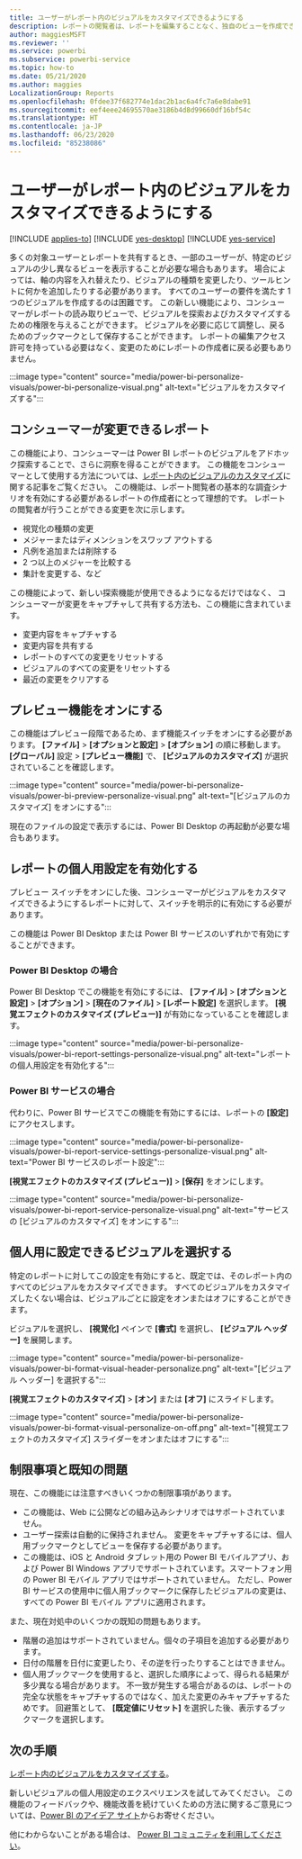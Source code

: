 ```yaml
---
title: ユーザーがレポート内のビジュアルをカスタマイズできるようにする
description: レポートの閲覧者は、レポートを編集することなく、独自のビューを作成できます。
author: maggiesMSFT
ms.reviewer: ''
ms.service: powerbi
ms.subservice: powerbi-service
ms.topic: how-to
ms.date: 05/21/2020
ms.author: maggies
LocalizationGroup: Reports
ms.openlocfilehash: 0fdee37f682774e1dac2b1ac6a4fc7a6e8dabe91
ms.sourcegitcommit: eef4eee24695570ae3186b4d8d99660df16bf54c
ms.translationtype: HT
ms.contentlocale: ja-JP
ms.lasthandoff: 06/23/2020
ms.locfileid: "85238086"
---
```

# <a name="let-users-personalize-visuals-in-a-report"></a>ユーザーがレポート内のビジュアルをカスタマイズできるようにする

[!INCLUDE [applies-to](../includes/applies-to.md)] [!INCLUDE [yes-desktop](../includes/yes-desktop.md)] [!INCLUDE [yes-service](../includes/yes-service.md)]

多くの対象ユーザーとレポートを共有するとき、一部のユーザーが、特定のビジュアルの少し異なるビューを表示することが必要な場合もあります。 場合によっては、軸の内容を入れ替えたり、ビジュアルの種類を変更したり、ツールヒントに何かを追加したりする必要があります。 すべてのユーザーの要件を満たす 1 つのビジュアルを作成するのは困難です。 この新しい機能により、コンシューマーがレポートの読み取りビューで、ビジュアルを探索およびカスタマイズするための権限を与えることができます。 ビジュアルを必要に応じて調整し、戻るためのブックマークとして保存することができます。 レポートの編集アクセス許可を持っている必要はなく、変更のためにレポートの作成者に戻る必要もありません。

:::image type="content" source="media/power-bi-personalize-visuals/power-bi-personalize-visual.png" alt-text="ビジュアルをカスタマイズする":::
 
## <a name="what-report-consumers-can-change"></a>コンシューマーが変更できるレポート

この機能により、コンシューマーは Power BI レポートのビジュアルをアドホック探索することで、さらに洞察を得ることができます。 この機能をコンシューマーとして使用する方法については、[レポート内のビジュアルのカスタマイズ](../consumer/end-user-personalize-visuals.md)に関する記事をご覧ください。 この機能は、レポート閲覧者の基本的な調査シナリオを有効にする必要があるレポートの作成者にとって理想的です。 レポートの閲覧者が行うことができる変更を次に示します。

- 視覚化の種類の変更
- メジャーまたはディメンションをスワップ アウトする
- 凡例を追加または削除する
- 2 つ以上のメジャーを比較する
- 集計を変更する、など

この機能によって、新しい探索機能が使用できるようになるだけではなく、 コンシューマーが変更をキャプチャして共有する方法も、この機能に含まれています。

- 変更内容をキャプチャする
- 変更内容を共有する
- レポートのすべての変更をリセットする
- ビジュアルのすべての変更をリセットする
- 最近の変更をクリアする

## <a name="turn-on-the-preview-feature"></a>プレビュー機能をオンにする

この機能はプレビュー段階であるため、まず機能スイッチをオンにする必要があります。 **[ファイル]**  >  **[オプションと設定]**  >  **[オプション]** の順に移動します。 **[グローバル]** 設定 > **[プレビュー機能]** で、 **[ビジュアルのカスタマイズ]** が選択されていることを確認します。

:::image type="content" source="media/power-bi-personalize-visuals/power-bi-preview-personalize-visual.png" alt-text="[ビジュアルのカスタマイズ] をオンにする":::

現在のファイルの設定で表示するには、Power BI Desktop の再起動が必要な場合もあります。

## <a name="enable-personalization-in-a-report"></a>レポートの個人用設定を有効化する

プレビュー スイッチをオンにした後、コンシューマーがビジュアルをカスタマイズできるようにするレポートに対して、スイッチを明示的に有効にする必要があります。

この機能は Power BI Desktop または Power BI サービスのいずれかで有効にすることができます。

### <a name="in-power-bi-desktop"></a>Power BI Desktop の場合

Power BI Desktop でこの機能を有効にするには、 **[ファイル]**  >  **[オプションと設定]**  >  **[オプション]**  >  **[現在のファイル]**  >  **[レポート設定]** を選択します。 **[視覚エフェクトのカスタマイズ (プレビュー)]** が有効になっていることを確認します。

:::image type="content" source="media/power-bi-personalize-visuals/power-bi-report-settings-personalize-visual.png" alt-text="レポートの個人用設定を有効化する":::

### <a name="in-the-power-bi-service"></a>Power BI サービスの場合

代わりに、Power BI サービスでこの機能を有効にするには、レポートの **[設定]** にアクセスします。

:::image type="content" source="media/power-bi-personalize-visuals/power-bi-report-service-settings-personalize-visual.png" alt-text="Power BI サービスのレポート設定":::

**[視覚エフェクトのカスタマイズ (プレビュー)]**  >  **[保存]** をオンにします。

:::image type="content" source="media/power-bi-personalize-visuals/power-bi-report-service-personalize-visual.png" alt-text="サービスの [ビジュアルのカスタマイズ] をオンにする":::

## <a name="select-visuals-that-can-be-personalized"></a>個人用に設定できるビジュアルを選択する

特定のレポートに対してこの設定を有効にすると、既定では、そのレポート内のすべてのビジュアルをカスタマイズできます。 すべてのビジュアルをカスタマイズしたくない場合は、ビジュアルごとに設定をオンまたはオフにすることができます。

ビジュアルを選択し、 **[視覚化]** ペインで **[書式]** を選択し、 **[ビジュアル ヘッダー]** を展開します。

:::image type="content" source="media/power-bi-personalize-visuals/power-bi-format-visual-header-personalize.png" alt-text="[ビジュアル ヘッダー] を選択する":::
 
**[視覚エフェクトのカスタマイズ]**  >   **[オン]** または **[オフ]** にスライドします。

:::image type="content" source="media/power-bi-personalize-visuals/power-bi-format-visual-personalize-on-off.png" alt-text="[視覚エフェクトのカスタマイズ] スライダーをオンまたはオフにする":::


## <a name="limitations-and-known-issues"></a>制限事項と既知の問題

現在、この機能には注意すべきいくつかの制限事項があります。

- この機能は、Web に公開などの組み込みシナリオではサポートされていません。
- ユーザー探索は自動的に保持されません。 変更をキャプチャするには、個人用ブックマークとしてビューを保存する必要があります。
- この機能は、iOS と Android タブレット用の Power BI モバイルアプリ、および Power BI Windows アプリでサポートされています。スマートフォン用の Power BI モバイル アプリではサポートされていません。 ただし、Power BI サービスの使用中に個人用ブックマークに保存したビジュアルの変更は、すべての Power BI モバイル アプリに適用されます。

また、現在対処中のいくつかの既知の問題もあります。

- 階層の追加はサポートされていません。個々の子項目を追加する必要があります。
- 日付の階層を日付に変更したり、その逆を行ったりすることはできません。 
- 個人用ブックマークを使用すると、選択した順序によって、得られる結果が多少異なる場合があります。 不一致が発生する場合があるのは、レポートの完全な状態をキャプチャするのではなく、加えた変更のみキャプチャするためです。 回避策として、 **[既定値にリセット]** を選択した後、表示するブックマークを選択します。 

## <a name="next-steps"></a>次の手順

[レポート内のビジュアルをカスタマイズする](../consumer/end-user-personalize-visuals.md)。     

新しいビジュアルの個人用設定のエクスペリエンスを試してみてください。 この機能のフィードバックや、機能改善を続けていくための方法に関するご意見については、[Power BI のアイデア サイト](https://ideas.powerbi.com/forums/265200-power-bi)からお寄せください。 

他にわからないことがある場合は、 [Power BI コミュニティを利用してください](https://community.powerbi.com/)。
